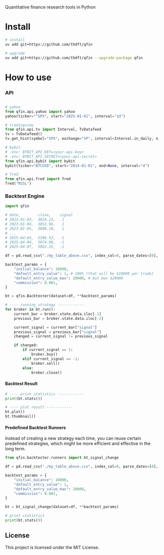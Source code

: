 
Quantitative finance research tools in Python

# Install

```bash
# install 
uv add git+https://github.com/thdft/qfin

# upgrade
uv add git+https://github.com/thdft/qfin --upgrade-package qfin 
```

# How to use 

### API 

```python 

# yahoo
from qfin.api.yahoo import yahoo
yahoo(ticker="^SPX", start="2025-01-01", interval="1d")

# tradingview
from qfin.api.tv import Interval, TvDatafeed
tv = TvDatafeed()
tv.get_hist(symbol="SPX", exchange="SP", interval=Interval.in_daily, n_bars=260)

# bybit
# .env: BYBIT_API_KEY=<your-api-key>
# .env: BYBIT_API_SECRET=<your-api-secret>
from qfin.api.bybit import bybit
bybit(ticker="BTCUSD", start="2014-01-01", end=None, interval="d")

# fred
from qfin.api.fred import fred
fred("M2SL")
```

### Backtest Engine

```python 
import qfin

# date,        close,    signal
# 2023-01-03,  3824.13,   1
# 2023-01-04,  3852.96,   1
# 2023-01-05,  3808.10,   1
# ...    
# 2025-04-03,  5396.52,  -1
# 2025-04-04,  5074.08,  -1
# 2025-04-07,  5062.25,  -1

df = pd.read_csv("./my_table_above.csv", index_col=0, parse_dates=[0], sep=",")

backtest_params = {
    "initial_balance": 10000,
    "default_entry_value": 1, # 100% (that will be $10000 per trade)
    "default_entry_value_max": 20000, # but max $20000
    "commission": 0.001,
}

bt = qfin.Backtester(dataset=df, **backtest_params)

# ---- running strategy ------------
for broker in bt.run():
    current_bar = broker.state.data.iloc[-1]
    previous_bar = broker.state.data.iloc[-2]

    current_signal = current_bar["signal"]
    previous_signal = previous_bar["signal"]
    changed = current_signal != previous_signal

    if changed:
        if current_signal == 1:
            broker.buy()
        elif current_signal == -1:
            broker.sell()
        else:
            broker.close()
```

#### Backtest Result

```python
# ---- print statistics ------------
print(bt.stats())

# ---- plot result ------------
bt.plot()
bt.thumbnail()
```

#### Predefined Backtest Runners

Instead of creating a new strategy each time, you can reuse certain predefined strategies, which might be more efficient and effective in the long term.

```python
from qfin.backtester.runners import bt_signal_change

df = pd.read_csv("./my_table_above.csv", index_col=0, parse_dates=[0], sep=",")

backtest_params = {
    "initial_balance": 10000,
    "default_entry_value": 1,
    "default_entry_value_max": 20000,
    "commission": 0.001,
}

bt = bt_signal_change(dataset=df, **backtest_params)

# print statistics
print(bt.stats())
```

## License

This project is licensed under the MIT License.